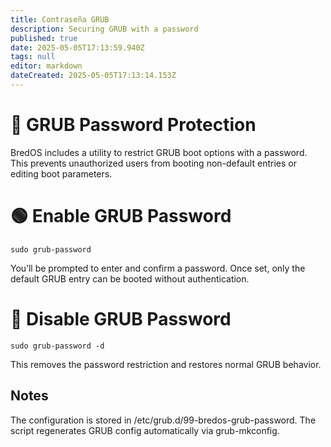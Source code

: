 ```yaml
---
title: Contraseña GRUB
description: Securing GRUB with a password
published: true
date: 2025-05-05T17:13:59.940Z
tags: null
editor: markdown
dateCreated: 2025-05-05T17:13:14.153Z
---
```


# 🔐 GRUB Password Protection

BredOS includes a utility to restrict GRUB boot options with a password.
This prevents unauthorized users from booting non-default entries or editing boot parameters.

# 🟢 Enable GRUB Password

`sudo grub-password`

You’ll be prompted to enter and confirm a password.
Once set, only the default GRUB entry can be booted without authentication.

# 🔴 Disable GRUB Password

`sudo grub-password -d`

This removes the password restriction and restores normal GRUB behavior.

## Notes

The configuration is stored in /etc/grub.d/99-bredos-grub-password.
The script regenerates GRUB config automatically via grub-mkconfig.